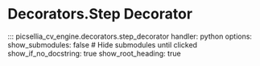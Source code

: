 # Decorators.Step Decorator

::: picsellia_cv_engine.decorators.step_decorator
    handler: python
    options:
        show_submodules: false  # Hide submodules until clicked
        show_if_no_docstring: true
        show_root_heading: true

